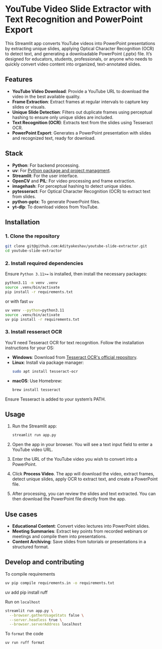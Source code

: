 # YouTube Video Slide Extractor with Text Recognition and PowerPoint Export

This Streamlit app converts YouTube videos into PowerPoint presentations by extracting unique slides, applying Optical Character Recognition (OCR) to detect text, and generating a downloadable PowerPoint (.pptx) file. It’s designed for educators, students, professionals, or anyone who needs to quickly convert video content into organized, text-annotated slides.

## Features

- **YouTube Video Download**: Provide a YouTube URL to download the video in the best available quality.
- **Frame Extraction**: Extract frames at regular intervals to capture key slides or visuals.
- **Unique Slide Detection**: Filters out duplicate frames using perceptual hashing to ensure only unique slides are included.
- **Text Recognition (OCR)**: Extracts text from the slides using Tesseract OCR.
- **PowerPoint Export**: Generates a PowerPoint presentation with slides and recognized text, ready for download.

## Stack

- **Python**: For backend processing.
- **uv**: For [Python package and project managment](https://docs.astral.sh/uv).
- **Streamlit**: For the user interface.
- **OpenCV** and **PIL**: For video processing and frame extraction.
- **imagehash**: For perceptual hashing to detect unique slides.
- **pytesseract**: For Optical Character Recognition (OCR) to extract text from slides.
- **python-pptx**: To generate PowerPoint files.
- **yt-dlp**: To download videos from YouTube.

## Installation

### 1. Clone the repository
```bash
git clone git@github.com:Adityakeshav/youtube-slide-extractor.git
cd youtube-slide-extractor
```

### 2. Install required dependencies
Ensure `Python 3.11>=` is installed, then install the necessary packages:
```bash
python3.11 -m venv .venv
source .venv/bin/activate
pip install -r requirements.txt
```

or with fast `uv`
```bash
uv venv --python=python3.11
source .venv/bin/activate
uv pip install -r requirements.txt
```

### 3. Install resseract OCR
You’ll need Tesseract OCR for text recognition. Follow the installation instructions for your OS:

- **Windows**: Download from [Tesseract OCR's official repository](https://github.com/tesseract-ocr/tesseract).
- **Linux**: Install via package manager:
  ```bash
  sudo apt install tesseract-ocr
  ```
- **macOS**: Use Homebrew:
  ```bash
  brew install tesseract
  ```

Ensure Tesseract is added to your system’s PATH.

## Usage

1. Run the Streamlit app:
    ```bash
    streamlit run app.py
    ```

2. Open the app in your browser. You will see a text input field to enter a YouTube video URL.

3. Enter the URL of the YouTube video you wish to convert into a PowerPoint.

4. Click **Process Video**. The app will download the video, extract frames, detect unique slides, apply OCR to extract text, and create a PowerPoint file.

5. After processing, you can review the slides and text extracted. You can then download the PowerPoint file directly from the app.

## Use cases

- **Educational Content**: Convert video lectures into PowerPoint slides.
- **Meeting Summaries**: Extract key points from recorded webinars or meetings and compile them into presentations.
- **Content Archiving**: Save slides from tutorials or presentations in a structured format.


## Develop and contributing

To compile requirements

```bash
uv pip compile requirements.in -o requirements.txt
```

uv add pip install ruff

Run on `localhost`

```bash
streamlit run app.py \
  --browser.gatherUsageStats false \
  --server.headless true \
  --browser.serverAddress localhost
```

To `format` the code

```bash
uv run ruff format
```
